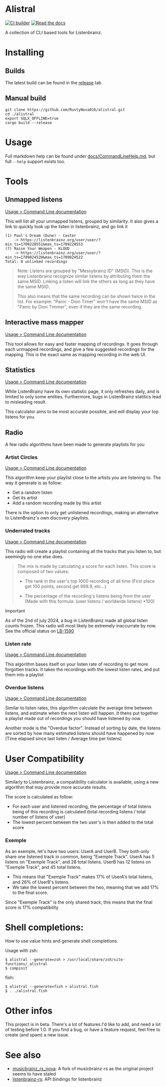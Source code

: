 # Alistral

[![CI builder](https://github.com/RustyNova016/alistral/actions/workflows/rust.yml/badge.svg)](https://github.com/RustyNova016/alistral/actions/workflows/rust.yml) [![Read the docs](https://readthedocs.org/projects/alistral/badge/?version=latest)](https://alistral.readthedocs.io/en/latest/?badge=latest)

A collection of CLI based tools for Listenbrainz.

# Installing
## Builds
The latest build can be found in the [release](https://github.com/RustyNova016/alistral/releases) tab

## Manual build
```shell
git clone https://github.com/RustyNova016/alistral.git
cd ./alistral
export SQLX_OFFLINE=true
cargo build --release
```

# Usage

Full markdown help can be found under [docs/CommandLineHelp.md](https://github.com/RustyNova016/alistral/blob/master/docs/CommandLineHelp.md), but full `--help` support exists too. 

# Tools
## Unmapped listens 

[Usage > Command Line documentation](https://github.com/RustyNova016/alistral/blob/master/docs/CommandLineHelp.md#alistral-mapping-list-unmapped)

This will list all your unmapped listens, grouped by similarity. 
It also gives a link to quickly look up the listen in listenbrainz, and go link it

```
(1) Paul's Dream (Dune) - Caster
    -> https://listenbrainz.org/user/user/?min_ts=1709228551&max_ts=1709228553
(7) Raise Your Weapon - KLOUD
    -> https://listenbrainz.org/user/user/?min_ts=1709824520&max_ts=1709824522
Total: 8 unlinked recordings
```

> Note: Listens are grouped by "Messybrainz ID" (MSID). This is the way Listenbrainz recognize similar listens 
> by attributing them the same MSID. Linking a listen will link the others as long as they have the same MSID.
> 
> This also means that the same recording can be shown twice in the list. 
> For example: "Panic - Dion Timer" won't have the same MSID as "Panic by Dion Timmer", even if they are the same recording.

## Interactive mass mapper

[Usage > Command Line documentation](https://github.com/RustyNova016/alistral/blob/master/docs/CommandLineHelp.md#alistral-mapping-mapper)

This tool allows for easy and faster mapping of recordings. It goes through each unmapped recordings, and give a few suggested recordings for the mapping. This is the exact same as mapping recording in the web UI.

## Statistics

[Usage > Command Line documentation](https://github.com/RustyNova016/alistral/blob/master/docs/CommandLineHelp.md#alistral-stats)

While ListenBrainz have its own statistic page, it only refreshes daily, and is limited to only some entities. Furthermore, bugs in ListenBrainz statitics lead to misleading result.

This calculator aims to be most accurate possible, and will display your top listens for you.

## Radio

A few radio algorithms have been made to generate playlists for you

### Artist Circles

[Usage > Command Line documentation](https://github.com/RustyNova016/alistral/blob/master/docs/CommandLineHelp.md#alistral-radio-circles)

This algorithm keep your playlist close to the artists you are listening to. The way it generate is as follow:

- Get a random listen
- Get its artist
- Add a random recording made by this artist

There is the option to only get unlistened recordings, making an alternative to ListenBrainz's own discovery playlists.

### Underrated tracks

[Usage > Command Line documentation](https://github.com/RustyNova016/alistral/blob/master/docs/CommandLineHelp.md#alistral-radio-underrated)

This radio will create a playlist containing all the tracks that you listen to, but seemingly no one else does. 

> The mix is made by calculating a score for each listen. This score is composed of two values:
>
> - The rank in the user's top 1000 recording of all time (First place get 100 points, second get 999.9, etc...)
>
> - The percentage of the recording's listens being from the user (Made with this formula: (user listens / worldwide listens) *100)

> [!IMPORTANT]  
> As of the 2nd of july 2024, a bug in ListenBrainz made all global listen counts frozen. This radio will most likely be extremely inaccurrate by now. See the official status on [LB-1590](https://tickets.metabrainz.org/projects/LB/issues/LB-1590) 

### Listen rate

[Usage > Command Line documentation](https://github.com/RustyNova016/alistral/blob/master/docs/CommandLineHelp.md#alistral-radio-rate)

This algorithm bases itself on your listen rate of recording to get more forgotten tracks. It takes the recordings with the lowest listen rates, and put them into a playlist


### Overdue listens

[Usage > Command Line documentation](https://github.com/RustyNova016/alistral/blob/master/docs/CommandLineHelp.md#alistral-radio-rate)

Similar to listen rates, this algorithm calculate the average time between listens, and estimate when the next listen will happen. 
It thens put together a playlist made out of recordings you should have listened by now.

Another mode is the "Overdue factor". Instead of sorting by date, the listens are sorted by how many estimated listens should have happened by now (Time elapsed since last listen / Average time per listens)

# User Compatibility

[Usage > Command Line documentation](https://github.com/RustyNova016/alistral/blob/master/docs/CommandLineHelp.md#alistral-compatibility)

Similarly to Listenbrainz, a compatibility calculator is available, using a new algorithm that may provide more accurate results.

 The score is calculated as follow:
 - For each user and listened recording, the percentage of total listens being of this recording is calculated (total recording listens / total number of listens of user)
 - The lowest percent between the two user's is then added to the total score

 ### Exemple

 As an exemple, let's have two users: UserA and UserB. They both only share one listened track in common, being "Exemple Track".
 UserA has 5 listens on "Exemple Track", and 28 total listens. UserB has 12 listens on "Exemple Track", and 45 total listens.
 - This means that "Exemple Track" makes 17% of UserA's total listens, and 26% of UserB's listens.
 - We take the lowest percent between the two, meaning that we add 17% to the final score. 
 
 Since "Exemple Track" is the only shared track, this means that the final score is 17% compatibility

# Shell completions:

How to use value hints and generate shell completions.

Usage with zsh:
```console
$ alistral --generate=zsh > /usr/local/share/zsh/site-functions/_alistral
$ compinit
```
fish:
```console
$ alistral --generate=fish > alistral.fish
$ . ./alistral.fish
```

# Other infos

This project is in beta. There's a lot of features I'd like to add, and need a lot of testing before 1.0. If you find a bug, or have a feature request, feel free to create (and spam) a new issue.

# See also
- [musicbrainz_rs_nova](https://github.com/RustyNova016/musicbrainz_rs_nova): A fork of musicbrainz-rs as the original project seems to have staled
- [listenbrainz-rs](https://github.com/InputUsername/listenbrainz-rs): API bindings for listenbrainz
